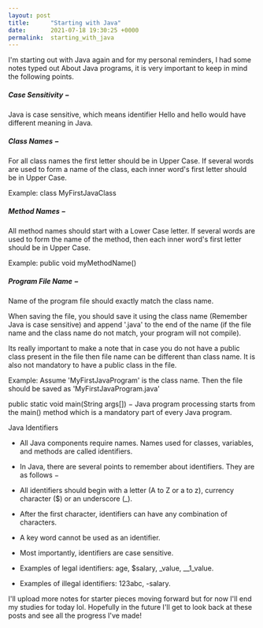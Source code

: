 ```yaml
---
layout: post
title:      "Starting with Java"
date:       2021-07-18 19:30:25 +0000
permalink:  starting_with_java
---
```



I'm starting out with Java again and for my personal reminders, I had some notes typed out About Java programs, it is very important to keep in mind the following points.

##### Case Sensitivity − 
Java is case sensitive, which means identifier Hello and hello would have different meaning in Java.

##### Class Names − 
For all class names the first letter should be in Upper Case. If several words are used to form a name of the class, each inner word's first letter should be in Upper Case.

Example: class MyFirstJavaClass

##### Method Names − 
All method names should start with a Lower Case letter. If several words are used to form the name of the method, then each inner word's first letter should be in Upper Case.

Example: public void myMethodName()

##### Program File Name − 
Name of the program file should exactly match the class name.

When saving the file, you should save it using the class name (Remember Java is case sensitive) and append '.java' to the end of the name (if the file name and the class name do not match, your program will not compile).

Its really important to make a note that in case you do not have a public class present in the file then file name can be different than class name. It is also not mandatory to have a public class in the file.

Example: Assume 'MyFirstJavaProgram' is the class name. Then the file should be saved as 'MyFirstJavaProgram.java'

public static void main(String args[]) − Java program processing starts from the main() method which is a mandatory part of every Java program.

Java Identifiers
* All Java components require names. Names used for classes, variables, and methods are called identifiers.

* In Java, there are several points to remember about identifiers. They are as follows −

* All identifiers should begin with a letter (A to Z or a to z), currency character ($) or an underscore (_).

* After the first character, identifiers can have any combination of characters.

* A key word cannot be used as an identifier.

* Most importantly, identifiers are case sensitive.

* Examples of legal identifiers: age, $salary, _value, __1_value.

* Examples of illegal identifiers: 123abc, -salary.

I'll upload more notes for starter pieces moving forward but for now I'll end my studies for today lol. 
Hopefully in the future I'll get to look back at these posts and see all the progress I've made!
